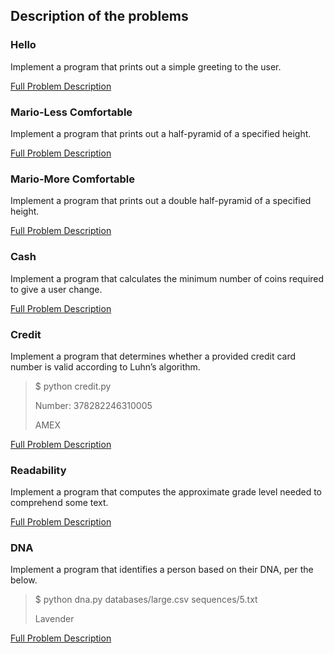 ## Description of the problems

### Hello
Implement a program that prints out a simple greeting to the user.

[Full Problem Description](https://cs50.harvard.edu/x/2021/psets/6/hello/)

### Mario-Less Comfortable
Implement a program that prints out a half-pyramid of a specified height.

[Full Problem Description](https://cs50.harvard.edu/x/2021/psets/6/mario/less/)

### Mario-More Comfortable
Implement a program that prints out a double half-pyramid of a specified height.

[Full Problem Description](https://cs50.harvard.edu/x/2021/psets/6/mario/more/)

### Cash
Implement a program that calculates the minimum number of coins required to give a user change.

[Full Problem Description](https://cs50.harvard.edu/x/2021/psets/6/cash/)

### Credit
Implement a program that determines whether a provided credit card number is valid according to Luhn’s algorithm.

>$ python credit.py
>
>Number: 378282246310005
>
>AMEX

[Full Problem Description](https://cs50.harvard.edu/x/2021/psets/6/credit/)

### Readability
Implement a program that computes the approximate grade level needed to comprehend some text.

[Full Problem Description](https://cs50.harvard.edu/x/2021/psets/6/readability/)

### DNA
Implement a program that identifies a person based on their DNA, per the below.

>$ python dna.py databases/large.csv sequences/5.txt
>
>Lavender

[Full Problem Description](https://cs50.harvard.edu/x/2021/psets/6/dna/)
